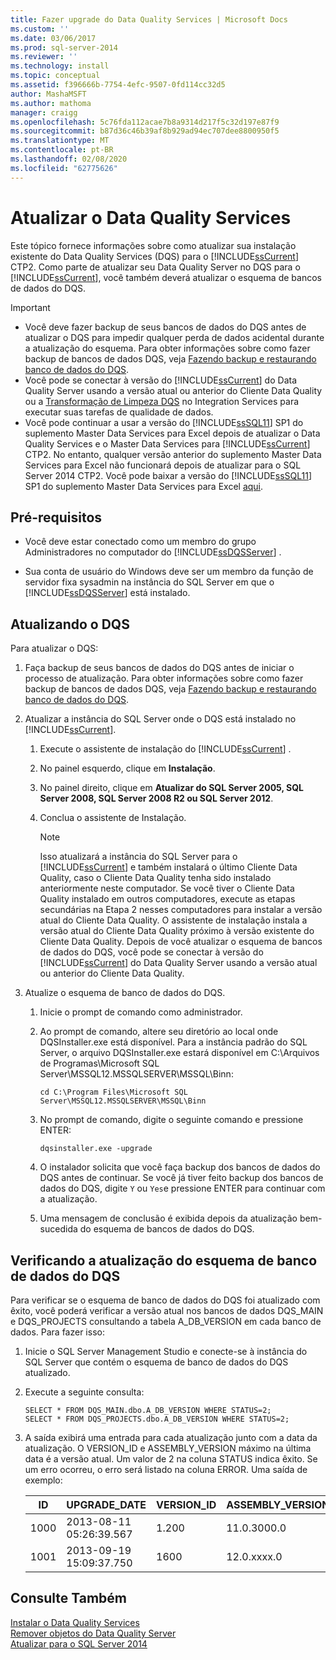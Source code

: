 ```yaml
---
title: Fazer upgrade do Data Quality Services | Microsoft Docs
ms.custom: ''
ms.date: 03/06/2017
ms.prod: sql-server-2014
ms.reviewer: ''
ms.technology: install
ms.topic: conceptual
ms.assetid: f396666b-7754-4efc-9507-0fd114cc32d5
author: MashaMSFT
ms.author: mathoma
manager: craigg
ms.openlocfilehash: 5c76fda112acae7b8a9314d217f5c32d197e87f9
ms.sourcegitcommit: b87d36c46b39af8b929ad94ec707dee8800950f5
ms.translationtype: MT
ms.contentlocale: pt-BR
ms.lasthandoff: 02/08/2020
ms.locfileid: "62775626"
---
```

# <a name="upgrade-data-quality-services"></a>Atualizar o Data Quality Services
  Este tópico fornece informações sobre como atualizar sua instalação existente do Data Quality Services (DQS) para o [!INCLUDE[ssCurrent](../../includes/sscurrent-md.md)] CTP2. Como parte de atualizar seu Data Quality Server no DQS para o [!INCLUDE[ssCurrent](../../includes/sscurrent-md.md)], você também deverá atualizar o esquema de bancos de dados do DQS.  
  
> [!IMPORTANT]
>  -   Você deve fazer backup de seus bancos de dados do DQS antes de atualizar o DQS para impedir qualquer perda de dados acidental durante a atualização do esquema. Para obter informações sobre como fazer backup de bancos de dados DQS, veja [Fazendo backup e restaurando banco de dados do DQS](../../data-quality-services/backing-up-and-restoring-dqs-databases.md).  
> -   Você pode se conectar à versão do [!INCLUDE[ssCurrent](../../includes/sscurrent-md.md)] do Data Quality Server usando a versão atual ou anterior do Cliente Data Quality ou a [Transformação de Limpeza DQS](../../integration-services/data-flow/transformations/dqs-cleansing-transformation.md) no Integration Services para executar suas tarefas de qualidade de dados.  
> -   Você pode continuar a usar a versão do [!INCLUDE[ssSQL11](../../includes/sssql11-md.md)] SP1 do suplemento Master Data Services para Excel depois de atualizar o Data Quality Services e o Master Data Services para [!INCLUDE[ssCurrent](../../includes/sscurrent-md.md)] CTP2. No entanto, qualquer versão anterior do suplemento Master Data Services para Excel não funcionará depois de atualizar para o SQL Server 2014 CTP2. Você pode baixar a versão do [!INCLUDE[ssSQL11](../../includes/sssql11-md.md)] SP1 do suplemento Master Data Services para Excel [aqui](https://go.microsoft.com/fwlink/?LinkId=328664).  
  
##  <a name="Prerequisites"></a> Pré-requisitos  
  
-   Você deve estar conectado como um membro do grupo Administradores no computador do [!INCLUDE[ssDQSServer](../../includes/ssdqsserver-md.md)] .  
  
-   Sua conta de usuário do Windows deve ser um membro da função de servidor fixa sysadmin na instância do SQL Server em que o [!INCLUDE[ssDQSServer](../../includes/ssdqsserver-md.md)] está instalado.  
  
##  <a name="Upgrade"></a> Atualizando o DQS  
 Para atualizar o DQS:  
  
1.  Faça backup de seus bancos de dados do DQS antes de iniciar o processo de atualização. Para obter informações sobre como fazer backup de bancos de dados DQS, veja [Fazendo backup e restaurando banco de dados do DQS](../../data-quality-services/backing-up-and-restoring-dqs-databases.md).  
  
2.  Atualizar a instância do SQL Server onde o DQS está instalado no [!INCLUDE[ssCurrent](../../includes/sscurrent-md.md)].  
  
    1.  Execute o assistente de instalação do [!INCLUDE[ssCurrent](../../includes/sscurrent-md.md)] .  
  
    2.  No painel esquerdo, clique em **Instalação**.  
  
    3.  No painel direito, clique em **Atualizar do SQL Server 2005, SQL Server 2008, SQL Server 2008 R2 ou SQL Server 2012**.  
  
    4.  Conclua o assistente de Instalação.  
  
        > [!NOTE]  
        >  Isso atualizará a instância do SQL Server para o [!INCLUDE[ssCurrent](../../includes/sscurrent-md.md)] e também instalará o último Cliente Data Quality, caso o Cliente Data Quality tenha sido instalado anteriormente neste computador. Se você tiver o Cliente Data Quality instalado em outros computadores, execute as etapas secundárias na Etapa 2 nesses computadores para instalar a versão atual do Cliente Data Quality. O assistente de instalação instala a versão atual do Cliente Data Quality próximo à versão existente do Cliente Data Quality. Depois de você atualizar o esquema de bancos de dados do DQS, você pode se conectar à versão do [!INCLUDE[ssCurrent](../../includes/sscurrent-md.md)] do Data Quality Server usando a versão atual ou anterior do Cliente Data Quality.  
  
3.  Atualize o esquema de banco de dados do DQS.  
  
    1.  Inicie o prompt de comando como administrador.  
  
    2.  Ao prompt de comando, altere seu diretório ao local onde DQSInstaller.exe está disponível. Para a instância padrão do SQL Server, o arquivo DQSInstaller.exe estará disponível em C:\Arquivos de Programas\Microsoft SQL Server\MSSQL12.MSSQLSERVER\MSSQL\Binn:  
  
        ```  
        cd C:\Program Files\Microsoft SQL Server\MSSQL12.MSSQLSERVER\MSSQL\Binn  
        ```  
  
    3.  No prompt de comando, digite o seguinte comando e pressione ENTER:  
  
        ```  
        dqsinstaller.exe -upgrade  
        ```  
  
    4.  O instalador solicita que você faça backup dos bancos de dados do DQS antes de continuar. Se você já tiver feito backup dos bancos de dados do DQS, digite `Y` ou `Yes`e pressione ENTER para continuar com a atualização.  
  
    5.  Uma mensagem de conclusão é exibida depois da atualização bem-sucedida do esquema de bancos de dados do DQS.  
  
##  <a name="Verify"></a> Verificando a atualização do esquema de banco de dados do DQS  
 Para verificar se o esquema de banco de dados do DQS foi atualizado com êxito, você poderá verificar a versão atual nos bancos de dados DQS_MAIN e DQS_PROJECTS consultando a tabela A_DB_VERSION em cada banco de dados. Para fazer isso:  
  
1.  Inicie o SQL Server Management Studio e conecte-se à instância do SQL Server que contém o esquema de banco de dados do DQS atualizado.  
  
2.  Execute a seguinte consulta:  
  
    ```  
    SELECT * FROM DQS_MAIN.dbo.A_DB_VERSION WHERE STATUS=2;  
    SELECT * FROM DQS_PROJECTS.dbo.A_DB_VERSION WHERE STATUS=2;  
    ```  
  
3.  A saída exibirá uma entrada para cada atualização junto com a data da atualização. O VERSION_ID e ASSEMBLY_VERSION máximo na última data é a versão atual. Um valor de 2 na coluna STATUS indica êxito. Se um erro ocorreu, o erro será listado na coluna ERROR. Uma saída de exemplo:  
  
    |ID|UPGRADE_DATE|VERSION_ID|ASSEMBLY_VERSION|USER_NAME|STATUS|ERROR|  
    |--------|-------------------|-----------------|-----------------------|----------------|------------|-----------|  
    |1000|2013-08-11 05:26:39.567|1.200|11.0.3000.0|\<DOMAIN\UserName>|2||  
    |1001|2013-09-19 15:09:37.750|1600|12.0.xxxx.0|\<DOMAIN\UserName>|2||  
  
## <a name="see-also"></a>Consulte Também  
 [Instalar o Data Quality Services](../../data-quality-services/install-windows/install-data-quality-services.md)   
 [Remover objetos do Data Quality Server](../../sql-server/install/remove-data-quality-server-objects.md)   
 [Atualizar para o SQL Server 2014](upgrade-sql-server.md)  
  
  
